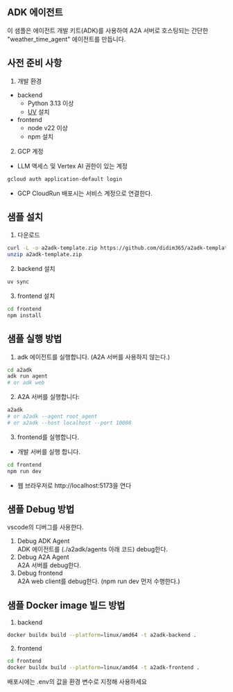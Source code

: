 ## ADK 에이전트

이 샘플은 에이전트 개발 키트(ADK)를 사용하여 A2A 서버로 호스팅되는 간단한 "weather_time_agent" 에이전트를 만듭니다.

## 사전 준비 사항

1. 개발 환경
- backend
    - Python 3.13 이상
    - [UV](https://docs.astral.sh/uv/) 설치
- frontend
    - node v22 이상
    - npm 설치
2. GCP 계정
- LLM 액세스 및 Vertex AI 권한이 있는 계정
```bash
gcloud auth application-default login
```
- GCP CloudRun 배포시는 서비스 계정으로 연결한다.

## 샘플 설치
1. 다운로드
```bash
curl -L -o a2adk-template.zip https://github.com/didim365/a2adk-template/archive/main.zip
unzip a2adk-template.zip
```
2. backend 설치
```bash
uv sync
```
3. frontend 설치
```bash
cd frontend
npm install
```

## 샘플 실행 방법
1. adk 에이전트를 실행합니다. (A2A 서버를 사용하지 않는다.)
```bash
cd a2adk
adk run agent
# or adk web
```
2. A2A 서버를 실행합니다:
```bash
a2adk
# or a2adk --agent root_agent
# or a2adk --host localhost --port 10008
```
3. frontend를 실행합니다.
- 개발 서버를 실행 합니다.
```bash
cd frontend
npm run dev
```
- 웹 브라우저로 http://localhost:5173을 연다

## 샘플 Debug 방법
vscode의 디버그를 사용한다.
1. Debug ADK Agent  
ADK 에이전트를 (./a2adk/agents 아래 코드) debug한다. 
2. Debug A2A Agent  
A2A 서버를 debug한다.
3. Debug frontend  
A2A web client를 debug한다. (npm run dev 먼저 수행한다.)

## 샘플 Docker image 빌드 방법
1. backend
```bash
docker buildx build --platform=linux/amd64 -t a2adk-backend .
```
2. frontend
```bash
cd frontend
docker buildx build --platform=linux/amd64 -t a2adk-frontend .
```
배포시에는 .env의 값을 환경 변수로 지정해 사용하세요
